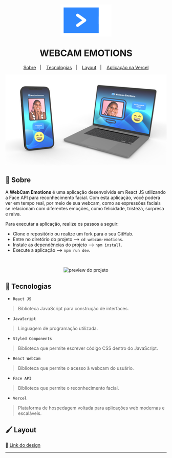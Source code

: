 <h1 align="center">
	<p><img alt="CLONE GPT" src="./.github/cam.svg" height="100px" /></p>
  <span>WEBCAM EMOTIONS</span>
</h1>

<p align="center">
  <a href="#bookmark-sobre">Sobre</a>&nbsp;&nbsp;&nbsp;|&nbsp;&nbsp;&nbsp;
  <a href="#rocket-tecnologias">Tecnologias</a>&nbsp;&nbsp;&nbsp;|&nbsp;&nbsp;&nbsp;
  <a href="#paintbrush-layout">Layout</a>&nbsp;&nbsp;&nbsp;|&nbsp;&nbsp;&nbsp;
  <a href="https://webcam-emotions.vercel.app/" target="_blank">Aplicação na Vercel</a>
</p>

<p align="center">
  <img alt="design do projeto" width="650px" src="./.github/mockup.png" />
<p>

## :bookmark: Sobre

A **WebCam Emotions** é uma aplicação desenvolvida em React JS utilizando a Face API para reconhecimento facial. Com esta aplicação, você poderá ver em tempo real, por meio de sua webcam, como as expressões faciais se relacionam com diferentes emoções, como felicidade, tristeza, surpresa e raiva.

Para executar a aplicação, realize os passos a seguir:

* Clone o repositório ou realize um fork para o seu GitHub.
* Entre no diretório do projeto --> `cd webcam-emotions`.
* Instale as dependências do projeto --> `npm install`.
* Execute a aplicação --> `npm run dev`.

<br />
<p align="center">
  <img alt="preview do projeto" width="650px" src="./.github/webcam-emotions.gif" />
<p>

## :rocket: Tecnologias

  - `React JS`
  > Biblioteca JavaScript para construção de interfaces.
  - `JavaScript`
  > Linguagem de programação utilizada.
  - `Styled Components`
  > Biblioteca que permite escrever código CSS dentro do JavaScript.
  - `React WebCam`
  > Biblioteca que permite o acesso à webcam do usuário.
  - `Face API`
  > Biblioteca que permite o reconhecimento facial.
  - `Vercel`
  > Plataforma de hospedagem voltada para aplicações web modernas e escaláveis.

## :paintbrush: Layout

🔗 [Link do design](https://www.figma.com/file/D8jlrOHKAFRSnUkrvnfusM/WebCam-Emotions?type=design&node-id=0%3A1&mode=dev)

---
